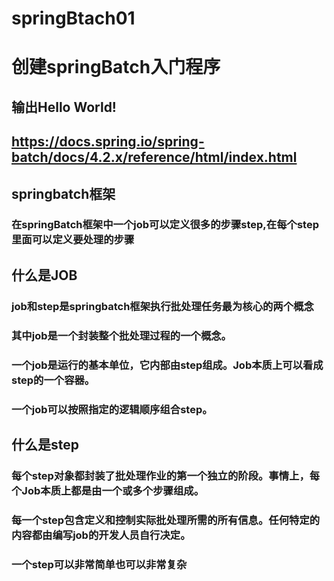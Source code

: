 # springBtach01
# 创建springBatch入门程序
## 输出Hello World!

## https://docs.spring.io/spring-batch/docs/4.2.x/reference/html/index.html

## springbatch框架
### 在springBatch框架中一个job可以定义很多的步骤step,在每个step里面可以定义要处理的步骤

## 什么是JOB
### job和step是springbatch框架执行批处理任务最为核心的两个概念
### 其中job是一个封装整个批处理过程的一个概念。
### 一个job是运行的基本单位，它内部由step组成。Job本质上可以看成step的一个容器。
### 一个job可以按照指定的逻辑顺序组合step。

## 什么是step
### 每个step对象都封装了批处理作业的第一个独立的阶段。事情上，每个Job本质上都是由一个或多个步骤组成。
### 每一个step包含定义和控制实际批处理所需的所有信息。任何特定的内容都由编写job的开发人员自行决定。
### 一个step可以非常简单也可以非常复杂

